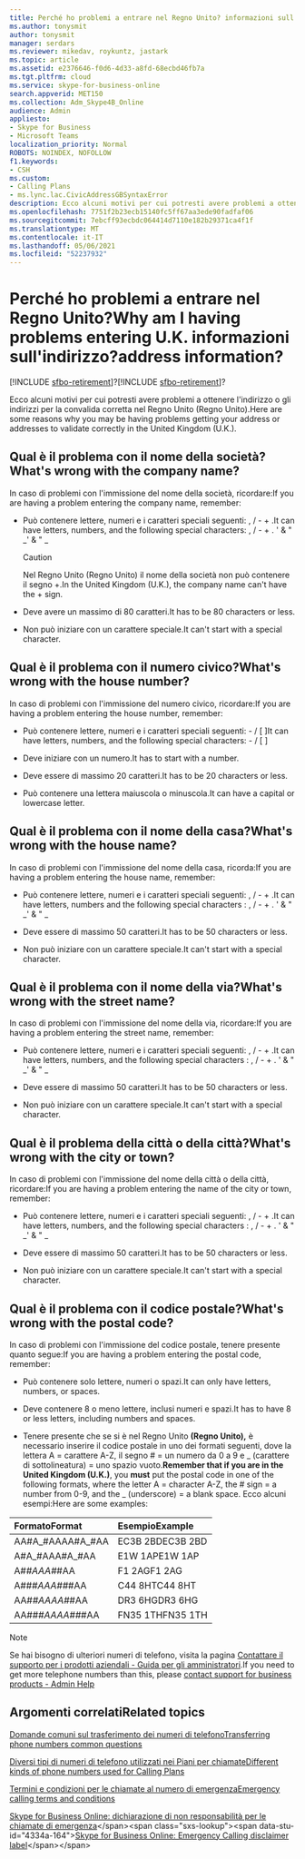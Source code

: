 ```yaml
---
title: Perché ho problemi a entrare nel Regno Unito? informazioni sull'indirizzo?
ms.author: tonysmit
author: tonysmit
manager: serdars
ms.reviewer: mikedav, roykuntz, jastark
ms.topic: article
ms.assetid: e2376646-f0d6-4d33-a8fd-68ecbd46fb7a
ms.tgt.pltfrm: cloud
ms.service: skype-for-business-online
search.appverid: MET150
ms.collection: Adm_Skype4B_Online
audience: Admin
appliesto:
- Skype for Business
- Microsoft Teams
localization_priority: Normal
ROBOTS: NOINDEX, NOFOLLOW
f1.keywords:
- CSH
ms.custom:
- Calling Plans
- ms.lync.lac.CivicAddressGBSyntaxError
description: Ecco alcuni motivi per cui potresti avere problemi a ottenere l'indirizzo o gli indirizzi per la convalida corretta nel Regno Unito (Regno Unito).
ms.openlocfilehash: 7751f2b23ecb15140fc5ff67aa3ede90fadfaf06
ms.sourcegitcommit: 7ebcff93ecbdc064414d7110e182b29371ca4f1f
ms.translationtype: MT
ms.contentlocale: it-IT
ms.lasthandoff: 05/06/2021
ms.locfileid: "52237932"
---
```

# <a name="why-am-i-having-problems-entering-uk-address-information"></a><span data-ttu-id="4334a-104">Perché ho problemi a entrare nel Regno Unito?</span><span class="sxs-lookup"><span data-stu-id="4334a-104">Why am I having problems entering U.K.</span></span> <span data-ttu-id="4334a-105">informazioni sull'indirizzo?</span><span class="sxs-lookup"><span data-stu-id="4334a-105">address information?</span></span>

<span data-ttu-id="4334a-106">[!INCLUDE [sfbo-retirement](../../Hub/includes/sfbo-retirement.md)]?</span><span class="sxs-lookup"><span data-stu-id="4334a-106">[!INCLUDE [sfbo-retirement](../../Hub/includes/sfbo-retirement.md)]?</span></span>

<span data-ttu-id="4334a-107">Ecco alcuni motivi per cui potresti avere problemi a ottenere l'indirizzo o gli indirizzi per la convalida corretta nel Regno Unito (Regno Unito).</span><span class="sxs-lookup"><span data-stu-id="4334a-107">Here are some reasons why you may be having problems getting your address or addresses to validate correctly in the United Kingdom (U.K.).</span></span>
  
## <a name="whats-wrong-with-the-company-name"></a><span data-ttu-id="4334a-108">Qual è il problema con il nome della società?</span><span class="sxs-lookup"><span data-stu-id="4334a-108">What's wrong with the company name?</span></span>

<span data-ttu-id="4334a-109">In caso di problemi con l'immissione del nome della società, ricordare:</span><span class="sxs-lookup"><span data-stu-id="4334a-109">If you are having a problem entering the company name, remember:</span></span>
  
- <span data-ttu-id="4334a-110">Può contenere lettere, numeri e i caratteri speciali seguenti: , / - + .</span><span class="sxs-lookup"><span data-stu-id="4334a-110">It can have letters, numbers, and the following special characters: , / - + .</span></span> <span data-ttu-id="4334a-111">' &amp; " _</span><span class="sxs-lookup"><span data-stu-id="4334a-111">' &amp; " _</span></span> 
    
    > [!CAUTION]
    > <span data-ttu-id="4334a-112">Nel Regno Unito (Regno Unito) il nome della società non può contenere il segno +.</span><span class="sxs-lookup"><span data-stu-id="4334a-112">In the United Kingdom (U.K.), the company name can't have the + sign.</span></span> 
  
- <span data-ttu-id="4334a-113">Deve avere un massimo di 80 caratteri.</span><span class="sxs-lookup"><span data-stu-id="4334a-113">It has to be 80 characters or less.</span></span>
    
- <span data-ttu-id="4334a-114">Non può iniziare con un carattere speciale.</span><span class="sxs-lookup"><span data-stu-id="4334a-114">It can't start with a special character.</span></span>
    
## <a name="whats-wrong-with-the-house-number"></a><span data-ttu-id="4334a-115">Qual è il problema con il numero civico?</span><span class="sxs-lookup"><span data-stu-id="4334a-115">What's wrong with the house number?</span></span>

<span data-ttu-id="4334a-116">In caso di problemi con l'immissione del numero civico, ricordare:</span><span class="sxs-lookup"><span data-stu-id="4334a-116">If you are having a problem entering the house number, remember:</span></span>
  
- <span data-ttu-id="4334a-117">Può contenere lettere, numeri e i caratteri speciali seguenti: - / [ ]</span><span class="sxs-lookup"><span data-stu-id="4334a-117">It can have letters, numbers, and the following special characters: - / [ ]</span></span>
    
- <span data-ttu-id="4334a-118">Deve iniziare con un numero.</span><span class="sxs-lookup"><span data-stu-id="4334a-118">It has to start with a number.</span></span>
    
- <span data-ttu-id="4334a-119">Deve essere di massimo 20 caratteri.</span><span class="sxs-lookup"><span data-stu-id="4334a-119">It has to be 20 characters or less.</span></span>
    
- <span data-ttu-id="4334a-120">Può contenere una lettera maiuscola o minuscola.</span><span class="sxs-lookup"><span data-stu-id="4334a-120">It can have a capital or lowercase letter.</span></span>
    
## <a name="whats-wrong-with-the-house-name"></a><span data-ttu-id="4334a-121">Qual è il problema con il nome della casa?</span><span class="sxs-lookup"><span data-stu-id="4334a-121">What's wrong with the house name?</span></span>

<span data-ttu-id="4334a-122">In caso di problemi con l'immissione del nome della casa, ricorda:</span><span class="sxs-lookup"><span data-stu-id="4334a-122">If you are having a problem entering the house name, remember:</span></span>
  
- <span data-ttu-id="4334a-123">Può contenere lettere, numeri e i caratteri speciali seguenti: , / - + .</span><span class="sxs-lookup"><span data-stu-id="4334a-123">It can have letters, numbers and the following special characters : , / - + .</span></span> <span data-ttu-id="4334a-124">' &amp; " _</span><span class="sxs-lookup"><span data-stu-id="4334a-124">' &amp; " _</span></span>
    
- <span data-ttu-id="4334a-125">Deve essere di massimo 50 caratteri.</span><span class="sxs-lookup"><span data-stu-id="4334a-125">It has to be 50 characters or less.</span></span>
    
- <span data-ttu-id="4334a-126">Non può iniziare con un carattere speciale.</span><span class="sxs-lookup"><span data-stu-id="4334a-126">It can't start with a special character.</span></span>
    
## <a name="whats-wrong-with-the-street-name"></a><span data-ttu-id="4334a-127">Qual è il problema con il nome della via?</span><span class="sxs-lookup"><span data-stu-id="4334a-127">What's wrong with the street name?</span></span>

<span data-ttu-id="4334a-128">In caso di problemi con l'immissione del nome della via, ricordare:</span><span class="sxs-lookup"><span data-stu-id="4334a-128">If you are having a problem entering the street name, remember:</span></span>
  
- <span data-ttu-id="4334a-129">Può contenere lettere, numeri e i caratteri speciali seguenti: , / - + .</span><span class="sxs-lookup"><span data-stu-id="4334a-129">It can have letters, numbers, and the following special characters : , / - + .</span></span> <span data-ttu-id="4334a-130">' &amp; " _</span><span class="sxs-lookup"><span data-stu-id="4334a-130">' &amp; " _</span></span> 
    
- <span data-ttu-id="4334a-131">Deve essere di massimo 50 caratteri.</span><span class="sxs-lookup"><span data-stu-id="4334a-131">It has to be 50 characters or less.</span></span>
    
- <span data-ttu-id="4334a-132">Non può iniziare con un carattere speciale.</span><span class="sxs-lookup"><span data-stu-id="4334a-132">It can't start with a special character.</span></span> 
    
## <a name="whats-wrong-with-the-city-or-town"></a><span data-ttu-id="4334a-133">Qual è il problema della città o della città?</span><span class="sxs-lookup"><span data-stu-id="4334a-133">What's wrong with the city or town?</span></span>

<span data-ttu-id="4334a-134">In caso di problemi con l'immissione del nome della città o della città, ricordare:</span><span class="sxs-lookup"><span data-stu-id="4334a-134">If you are having a problem entering the name of the city or town, remember:</span></span>
  
- <span data-ttu-id="4334a-135">Può contenere lettere, numeri e i caratteri speciali seguenti: , / - + .</span><span class="sxs-lookup"><span data-stu-id="4334a-135">It can have letters, numbers, and the following special characters : , / - + .</span></span> <span data-ttu-id="4334a-136">' &amp; " _</span><span class="sxs-lookup"><span data-stu-id="4334a-136">' &amp; " _</span></span>
    
- <span data-ttu-id="4334a-137">Deve essere di massimo 50 caratteri.</span><span class="sxs-lookup"><span data-stu-id="4334a-137">It has to be 50 characters or less.</span></span>
    
- <span data-ttu-id="4334a-138">Non può iniziare con un carattere speciale.</span><span class="sxs-lookup"><span data-stu-id="4334a-138">It can't start with a special character.</span></span> 
    
## <a name="whats-wrong-with-the-postal-code"></a><span data-ttu-id="4334a-139">Qual è il problema con il codice postale?</span><span class="sxs-lookup"><span data-stu-id="4334a-139">What's wrong with the postal code?</span></span>

<span data-ttu-id="4334a-140">In caso di problemi con l'immissione del codice postale, tenere presente quanto segue:</span><span class="sxs-lookup"><span data-stu-id="4334a-140">If you are having a problem entering the postal code, remember:</span></span>
  
- <span data-ttu-id="4334a-141">Può contenere solo lettere, numeri o spazi.</span><span class="sxs-lookup"><span data-stu-id="4334a-141">It can only have letters, numbers, or spaces.</span></span>
    
- <span data-ttu-id="4334a-142">Deve contenere 8 o meno lettere, inclusi numeri e spazi.</span><span class="sxs-lookup"><span data-stu-id="4334a-142">It has to have 8 or less letters, including numbers and spaces.</span></span>
    
- <span data-ttu-id="4334a-143">Tenere presente che se si è nel Regno Unito  **(Regno Unito),** è necessario inserire il codice postale in uno dei formati seguenti, dove la lettera A = carattere A-Z, il segno # = un numero da 0 a 9 e _ (carattere di sottolineatura) = uno spazio vuoto.</span><span class="sxs-lookup"><span data-stu-id="4334a-143">**Remember that if you are in the United Kingdom (U.K.)**, you **must** put the postal code in one of the following formats, where the letter A = character A-Z, the # sign = a number from 0-9, and the _ (underscore) = a blank space.</span></span> <span data-ttu-id="4334a-144">Ecco alcuni esempi:</span><span class="sxs-lookup"><span data-stu-id="4334a-144">Here are some examples:</span></span>
    
|<span data-ttu-id="4334a-145">**Formato**</span><span class="sxs-lookup"><span data-stu-id="4334a-145">**Format**</span></span>|<span data-ttu-id="4334a-146">**Esempio**</span><span class="sxs-lookup"><span data-stu-id="4334a-146">**Example**</span></span>|
|:-----|:-----|
|<span data-ttu-id="4334a-147">AA#A_#AA</span><span class="sxs-lookup"><span data-stu-id="4334a-147">AA#A_#AA</span></span>  <br/> |<span data-ttu-id="4334a-148">EC3B 2BD</span><span class="sxs-lookup"><span data-stu-id="4334a-148">EC3B 2BD</span></span>  <br/> |
|<span data-ttu-id="4334a-149">A#A_#AA</span><span class="sxs-lookup"><span data-stu-id="4334a-149">A#A_#AA</span></span>  <br/> |<span data-ttu-id="4334a-150">E1W 1AP</span><span class="sxs-lookup"><span data-stu-id="4334a-150">E1W 1AP</span></span>  <br/> |
|<span data-ttu-id="4334a-151">A#_#AA</span><span class="sxs-lookup"><span data-stu-id="4334a-151">A#_#AA</span></span>  <br/> |<span data-ttu-id="4334a-152">F1 2AG</span><span class="sxs-lookup"><span data-stu-id="4334a-152">F1 2AG</span></span>  <br/> |
|<span data-ttu-id="4334a-153">A##_#AA</span><span class="sxs-lookup"><span data-stu-id="4334a-153">A##_#AA</span></span>  <br/> |<span data-ttu-id="4334a-154">C44 8HT</span><span class="sxs-lookup"><span data-stu-id="4334a-154">C44 8HT</span></span>  <br/> |
|<span data-ttu-id="4334a-155">AA#_#AA</span><span class="sxs-lookup"><span data-stu-id="4334a-155">AA#_#AA</span></span>  <br/> |<span data-ttu-id="4334a-156">DR3 6HG</span><span class="sxs-lookup"><span data-stu-id="4334a-156">DR3 6HG</span></span>  <br/> |
|<span data-ttu-id="4334a-157">AA##_#AA</span><span class="sxs-lookup"><span data-stu-id="4334a-157">AA##_#AA</span></span>  <br/> |<span data-ttu-id="4334a-158">FN35 1TH</span><span class="sxs-lookup"><span data-stu-id="4334a-158">FN35 1TH</span></span>  <br/> |

> [!NOTE]
> <span data-ttu-id="4334a-159">Se hai bisogno di ulteriori numeri di telefono, visita la pagina [Contattare il supporto per i prodotti aziendali - Guida per gli amministratori](https://support.office.com/article/32a17ca7-6fa0-4870-8a8d-e25ba4ccfd4b).</span><span class="sxs-lookup"><span data-stu-id="4334a-159">If you need to get more telephone numbers than this, please [contact support for business products - Admin Help](https://support.office.com/article/32a17ca7-6fa0-4870-8a8d-e25ba4ccfd4b)</span></span>

   
## <a name="related-topics"></a><span data-ttu-id="4334a-160">Argomenti correlati</span><span class="sxs-lookup"><span data-stu-id="4334a-160">Related topics</span></span>
[<span data-ttu-id="4334a-161">Domande comuni sul trasferimento dei numeri di telefono</span><span class="sxs-lookup"><span data-stu-id="4334a-161">Transferring phone numbers common questions</span></span>](/microsoftteams/transferring-phone-numbers-common-questions)

[<span data-ttu-id="4334a-162">Diversi tipi di numeri di telefono utilizzati nei Piani per chiamate</span><span class="sxs-lookup"><span data-stu-id="4334a-162">Different kinds of phone numbers used for Calling Plans</span></span>](/microsoftteams/different-kinds-of-phone-numbers-used-for-calling-plans)

[<span data-ttu-id="4334a-163">Termini e condizioni per le chiamate al numero di emergenza</span><span class="sxs-lookup"><span data-stu-id="4334a-163">Emergency calling terms and conditions</span></span>](/microsoftteams/emergency-calling-terms-and-conditions)

<span data-ttu-id="4334a-164">[Skype for Business Online: dichiarazione di non responsabilità per le chiamate di emergenza](https://github.com/MicrosoftDocs/OfficeDocs-SkypeForBusiness/blob/live/Teams/downloads/emergency-calling/emergency-calling-label-(en-us)-(v.1.0).zip?raw=true)</span><span class="sxs-lookup"><span data-stu-id="4334a-164">[Skype for Business Online: Emergency Calling disclaimer label](https://github.com/MicrosoftDocs/OfficeDocs-SkypeForBusiness/blob/live/Teams/downloads/emergency-calling/emergency-calling-label-(en-us)-(v.1.0).zip?raw=true)</span></span>

  
 
